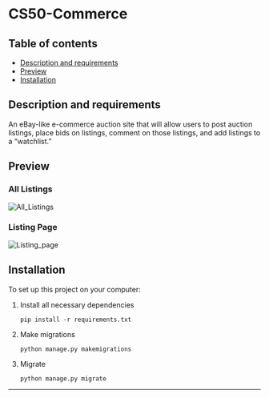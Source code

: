 # CS50-Commerce

## Table of contents
- [Description and requirements](#description-and-requirements)
- [Preview](#preview)
- [Installation](#installation)

## Description and requirements
An eBay-like e-commerce auction site that will allow users to post auction listings, place bids on listings, comment on those listings, and add listings to a “watchlist.”

## Preview
### All Listings
![All_Listings](https://github.com/ZhuoweiWen/Commerce/assets/36636157/1972808c-ca2d-40ef-9ee1-b4a176183ee8)

### Listing Page
![Listing_page](https://github.com/ZhuoweiWen/Commerce/assets/36636157/b965573c-46a8-4d8c-9e68-0b8f5ddc50e0)

## Installation
To set up this project on your computer:
1. Install all necessary dependencies
    ```
    pip install -r requirements.txt
    ```
2. Make migrations
    ```
    python manage.py makemigrations
    ```
3. Migrate
    ```
    python manage.py migrate
    ```

---
